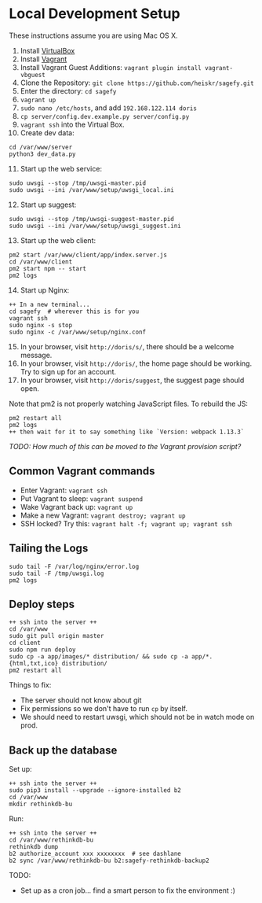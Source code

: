 Local Development Setup
=======================

These instructions assume you are using Mac OS X.

1. Install [VirtualBox](https://www.virtualbox.org/wiki/Downloads)
2. Install [Vagrant](http://downloads.vagrantup.com/)
3. Install Vagrant Guest Additions: `vagrant plugin install vagrant-vbguest`
4. Clone the Repository: `git clone https://github.com/heiskr/sagefy.git`
5. Enter the directory: `cd sagefy`
6. `vagrant up`
7. `sudo nano /etc/hosts`, and add `192.168.122.114 doris`
8. `cp server/config.dev.example.py server/config.py`
9. `vagrant ssh` into the Virtual Box.
10. Create dev data:
  ````
  cd /var/www/server
  python3 dev_data.py
  ````
11. Start up the web service:
  ````
  sudo uwsgi --stop /tmp/uwsgi-master.pid
  sudo uwsgi --ini /var/www/setup/uwsgi_local.ini
  ````
12. Start up suggest:
  ````
  sudo uwsgi --stop /tmp/uwsgi-suggest-master.pid
  sudo uwsgi --ini /var/www/setup/uwsgi_suggest.ini
  ````
13. Start up the web client:
  ````
  pm2 start /var/www/client/app/index.server.js
  cd /var/www/client
  pm2 start npm -- start
  pm2 logs
  ````
14. Start up Nginx:
  ````
  ++ In a new terminal...
  cd sagefy  # wherever this is for you
  vagrant ssh
  sudo nginx -s stop
  sudo nginx -c /var/www/setup/nginx.conf
  ````
15. In your browser, visit `http://doris/s/`, there should be a welcome message.
16. In your browser, visit `http://doris/`, the home page should be working. Try to sign up for an account.
17. In your browser, visit `http://doris/suggest`, the suggest page should open.

Note that pm2 is not properly watching JavaScript files. To rebuild the JS:

    pm2 restart all
    pm2 logs
    ++ then wait for it to say something like `Version: webpack 1.13.3`

_TODO: How much of this can be moved to the Vagrant provision script?_

Common Vagrant commands
-----------------------

- Enter Vagrant: `vagrant ssh`
- Put Vagrant to sleep: `vagrant suspend`
- Wake Vagrant back up: `vagrant up`
- Make a new Vagrant: `vagrant destroy; vagrant up`
- SSH locked? Try this: `vagrant halt -f; vagrant up; vagrant ssh`

Tailing the Logs
----------------

    sudo tail -F /var/log/nginx/error.log
    sudo tail -F /tmp/uwsgi.log
    pm2 logs

Deploy steps
------------

    ++ ssh into the server ++
    cd /var/www
    sudo git pull origin master
    cd client
    sudo npm run deploy
    sudo cp -a app/images/* distribution/ && sudo cp -a app/*.{html,txt,ico} distribution/
    pm2 restart all

Things to fix:

- The server should not know about git
- Fix permissions so we don't have to run `cp` by itself.
- We should need to restart uwsgi, which should not be in watch mode on prod.

Back up the database
--------------------

Set up:

    ++ ssh into the server ++
    sudo pip3 install --upgrade --ignore-installed b2
    cd /var/www
    mkdir rethinkdb-bu

Run:

    ++ ssh into the server ++
    cd /var/www/rethinkdb-bu
    rethinkdb dump
    b2 authorize_account xxx xxxxxxxx  # see dashlane
    b2 sync /var/www/rethinkdb-bu b2:sagefy-rethinkdb-backup2

TODO:

- Set up as a cron job... find a smart person to fix the environment :)
